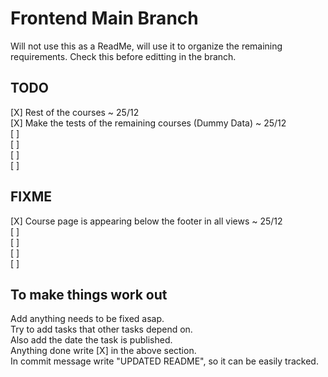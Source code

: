 # Frontend Main Branch

Will not use this as a ReadMe, will use it to organize the remaining requirements.
Check this before editting in the branch.

## TODO

[X] Rest of the courses ~ 25/12 <br />
[X] Make the tests of the remaining courses (Dummy Data) ~ 25/12 <br />
[ ] <br />
[ ] <br />
[ ] <br />
[ ] <br />

## FIXME

[X] Course page is appearing below the footer in all views ~ 25/12 <br />
[ ] <br />
[ ] <br />
[ ] <br />
[ ] <br />

## To make things work out

Add anything needs to be fixed asap. <br />
Try to add tasks that other tasks depend on. <br />
Also add the date the task is published. <br />
Anything done write [X] in the above section. <br />
In commit message write "UPDATED README", so it can be easily tracked. <br />
